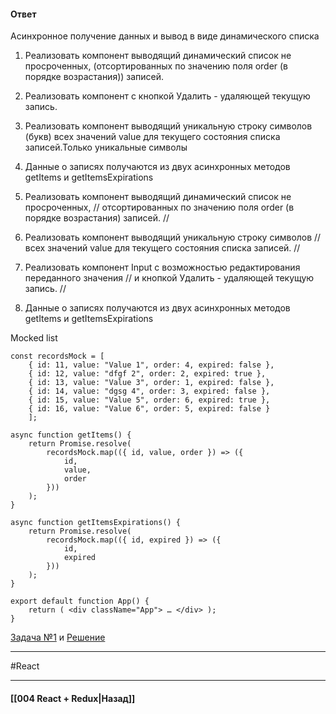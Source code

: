 #### Ответ

Асинхронное получение данных и вывод в виде динамического списка 

1. Реализовать компонент выводящий динамический список не просроченных, (отсортированных по значению поля order (в порядке возрастания)) записей. 
2. Реализовать компонент с кнопкой Удалить - удаляющей текущую запись. 
3. Реализовать компонент выводящий уникальную строку символов (букв) всех значений value для текущего состояния списка записей.Только уникальные символы 
4. Данные о записях получаются из двух асинхронных методов getItems и getItemsExpirations 

1. Реализовать компонент выводящий динамический список не просроченных, // отсортированных по значению поля order (в порядке возрастания) записей. // 
2. Реализовать компонент выводящий уникальную строку символов // всех значений value для текущего состояния списка записей. // 
3. Реализовать компонент Input с возможностью редактирования переданного значения // и кнопкой Удалить - удаляющей текущую запись. // 
4. Данные о записях получаются из двух асинхронных методов getItems и getItemsExpirations

Mocked list 
```
const recordsMock = [ 
	{ id: 11, value: "Value 1", order: 4, expired: false }, 
	{ id: 12, value: "dfgf 2", order: 2, expired: true }, 
	{ id: 13, value: "Value 3", order: 1, expired: false }, 
	{ id: 14, value: "dgsg 4", order: 3, expired: false }, 
	{ id: 15, value: "Value 5", order: 6, expired: true }, 
	{ id: 16, value: "Value 6", order: 5, expired: false } 
	]; 
	
async function getItems() {
	return Promise.resolve( 
		recordsMock.map(({ id, value, order }) => ({ 
			id, 
			value, 
			order 
		})) 
	); 
} 

async function getItemsExpirations() { 
	return Promise.resolve( 
		recordsMock.map(({ id, expired }) => ({ 
			id, 
			expired 
		})) 
	); 
} 

export default function App() { 
	return ( <div className="App"> … </div> ); 
}
```

[Задача №1](https://codesandbox.io/s/react-senior-api-router-1-4ddykg) и [Решение](https://codesandbox.io/s/react-senior-api-router-2-d4l8vr)

____
#React

____

#### [[004 React + Redux|Назад]]